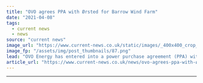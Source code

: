 ```yaml
---
title: "OVO agrees PPA with Ørsted for Barrow Wind Farm"
date: "2021-04-08"
tags: 
  - current news
  - news
source: "current news"
image_url: "https://www.current-news.co.uk/static/images/_400x400_crop_center-center/barrow-wind-farm-image-Orsted.png"
image_fp: "/assets/img/post_thumbnails/87.png"
lead: "​OVO Energy has entered into a power purchase agreement (PPA) with Ørsted to buy green power from its Barrow Offshore Wind Farm."
article_url: "https://www.current-news.co.uk/news/ovo-agrees-ppa-with-ørsted-for-barrow-wind-farm?utm_source=rss-feeds&utm_medium=rss&utm_campaign=rss"
---
```


---
